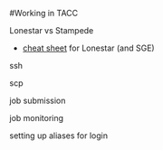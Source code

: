 #Working in TACC

Lonestar vs Stampede
* [cheat sheet](https://portal.tacc.utexas.edu/c/document_library/get_file?uuid=fd68f2f9-a815-43af-acfd-f85fdf9cb91c&groupId=13601) for Lonestar (and SGE)

ssh

scp

job submission

job monitoring

setting up aliases for login
